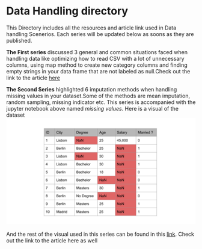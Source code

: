 # Data Handling directory

This Directory includes all the resources and article link used in   Data handling Scenerios. Each series will be updated below as soons as they are published.

**The First series** discussed 3 general and common situations faced when handling data like optimizing how to read CSV with a lot of unnecessary columns, using map method to create new category columns and finding empty strings in your data frame that are not labeled as null.Check out the link to the article [here](https://heartbeat.fritz.ai/data-handling-scenarios-part-1-93c77550034)

**The Second Series**  highlighted 6 imputation methods when handling missing values in your dataset.Some of the methods are mean imputation, random sampling, missing indicator etc. This series is accompanied with the jupyter notebook above named _missing values_. Here is a visual of the dataset ![used](https://github.com/anitaokoh/Data-Handling-directory/blob/master/1.png)

And the rest of the visual used in this series can be found in this [link](https://www.canva.com/design/DADpqaxZ-L8/share/preview?token=yH2y4Tj7DRha-KUjUhns1Q&role=EDITOR&utm_content=DADpqaxZ-L8&utm_campaign=designshare&utm_medium=link&utm_source=sharebutton). Check out the link to the article here as well



